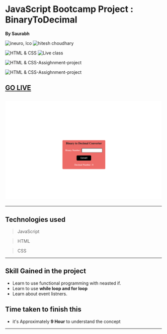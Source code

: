 # JavaScript Bootcamp Project :  BinaryToDecimal

**By Saurabh**

![ineuro, lco](https://img.shields.io/badge/iNeuron-LCO-green)
![hitesh choudhary](https://img.shields.io/badge/Hitesh--Choudhary-Full--stack--JS--bootcamp-red)

![HTML & CSS](https://img.shields.io/badge/HTML-CSS-orange)
![Live class](https://img.shields.io/badge/LIVE--CLASS-PROJECT--lightgrey)

![HTML & CSS-Assighnment-project](https://img.shields.io/badge/HTML--CSS--Javascript-red)

![HTML & CSS-Assighnment-project](https://img.shields.io/badge/Responsive-Ineuron--Assignment-blue)

## [GO LIVE](https://binary-to-decimal-mini-live-project.netlify.app/)

## ![website](./Images/Binary_Decimal.png)

---

## Technologies used

> JavaScript

> HTML

> CSS
---

## **Skill Gained in the project**

- Learn to use functional programming with neasted if.
- Learn to use **while loop and for loop** 
- Learn about event listners.

## **Time taken to finish this**

- it's Approximately **9 Hour** to understand the concept

---
